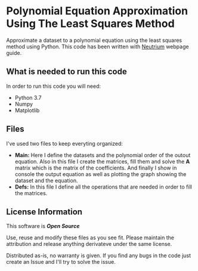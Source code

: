 # Polynomial Equation Approximation Using The Least Squares Method
Approximate a dataset to a polynomial equation using the least squares method using Python. 
This code has been written with [Neutrium](https://neutrium.net/mathematics/least-squares-fitting-of-a-polynomial/) webpage guide.

## What is needed to run this code
In order to run this code you will need:
- Python 3.7
- Numpy
- Matplotlib

## Files
I've used two files to keep everyting organized:
- **Main:** Here I define the datasets and the polynomial order of the outout equation. Also in this file I create the matrices, fill them and solve the **A** matrix which is the matrix of the coefficients. And finally I show in console the output equation as well as plotting the graph showing the dataset and the equation.
- **Defs:** In this file I define all the operations that are needed in order to fill the matrices.

## License Information
This software is **_Open Source_**

Use, reuse and modify these files as you see fit. Please maintain the attribution and release anything derivateve under the same license.

Distributed as-is, no warranty is given. If you find any bugs in the code just create an Issue and I'll try to solve the issue.
